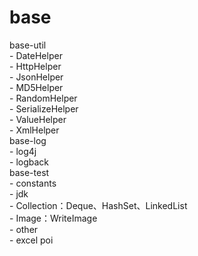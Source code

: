 # base<br/>
base-util<br/>
    - DateHelper<br/>
    - HttpHelper<br/>
    - JsonHelper<br/>
    - MD5Helper<br/>
    - RandomHelper<br/>
    - SerializeHelper<br/>
    - ValueHelper<br/>
    - XmlHelper<br/>
base-log<br/>
    - log4j<br/>
    - logback<br/>
base-test<br/>
    - constants<br/>
    - jdk<br/>
        - Collection：Deque、HashSet、LinkedList<br/>
        - Image：WriteImage<br/>
    - other<br/>
        - excel poi<br/>